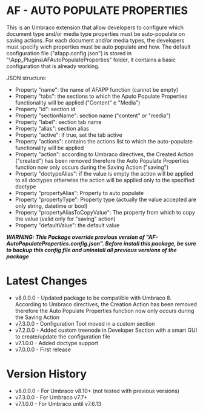 **AF - AUTO POPULATE PROPERTIES**
=============================

This is an Umbraco extension that allow developers to configure which document type and/or media type properties must be auto-populate on saving actions.
For each document and/or media types, the developers must specify wich properties must be auto populate and how.
The default configuration file ("afapp.config.json") is stored in "\App_Plugins\AFAutoPopulateProperties\" folder, it contains a basic configuration that is already working.

JSON structure:
- Property "name": the name of AFAPP function (cannot be empty)
- Property "tabs": the sections to which the Aputo Populate Properties functionality will be applied ("Content" e "Media")
- Property "id": section id
- Property "sectionName": section name ("content" or "media")
- Property "label": section tab name
- Property "alias": section alias
- Property "active": if true, set the tab active
- Property "actions": contains the actions list to which the auto-populate functionality will be applied
- Property "action": according to Umbraco directives, the Created Action ("created") has been removed therefore the Auto Populate Properties function now only occurs during the Saving Action ("saving")
- Property "doctypeAlias": if the value is empty the action will be applied to all doctypes otherwise the action will be applied only to the specified doctype
- Property "propertyAlias": Property to auto populate
- Property "propertyType": Property type (actually the value accepted are only string, datetime or bool)
- Property "propertyAliasToCopyValue": The property from which to copy the value (valid only for "saving" action)
- Property "defaultValue": the default value

**_WARNING: This Package override previous version of "AF-AutoPopulateProperties.config.json".
Before install this package, be sure to backup this config file and uninstall all previous versions of the package_**

**Latest Changes**
==============
- v8.0.0.0 - Updated package to be compatible with Umbraco 8. According to Umbraco directives, the Creation Action has been removed therefore the Auto Populate Properties function now only occurs during the Saving Action
- v7.3.0.0 - Configuration Tool moved in a custom section
- v7.2.0.0 - Added custom treenode in Developer Section with a smart GUI to create/update the configuration file
- v7.1.0.0 - Added doctype support
- v7.0.0.0 - First release

**Version History**
===============
- v8.0.0.0 - For Umbraco v8.10+ (not tested with previous versions)
- v7.3.0.0 - For Umbraco v7.7+
- v7.1.0.0 - For Umbraco until v7.6.13